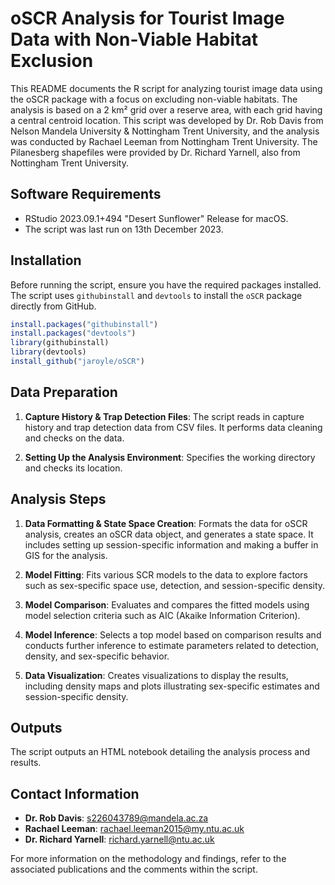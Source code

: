 
# oSCR Analysis for Tourist Image Data with Non-Viable Habitat Exclusion

This README documents the R script for analyzing tourist image data using the oSCR package with a focus on excluding non-viable habitats. The analysis is based on a 2 km² grid over a reserve area, with each grid having a central centroid location. This script was developed by Dr. Rob Davis from Nelson Mandela University & Nottingham Trent University, and the analysis was conducted by Rachael Leeman from Nottingham Trent University. The Pilanesberg shapefiles were provided by Dr. Richard Yarnell, also from Nottingham Trent University.

## Software Requirements
- RStudio 2023.09.1+494 "Desert Sunflower" Release for macOS.
- The script was last run on 13th December 2023.

## Installation
Before running the script, ensure you have the required packages installed. The script uses `githubinstall` and `devtools` to install the `oSCR` package directly from GitHub.

```r
install.packages("githubinstall")
install.packages("devtools")
library(githubinstall)
library(devtools)
install_github("jaroyle/oSCR")
```

## Data Preparation
1. **Capture History & Trap Detection Files**: The script reads in capture history and trap detection data from CSV files. It performs data cleaning and checks on the data.

2. **Setting Up the Analysis Environment**: Specifies the working directory and checks its location.

## Analysis Steps
1. **Data Formatting & State Space Creation**: Formats the data for oSCR analysis, creates an oSCR data object, and generates a state space. It includes setting up session-specific information and making a buffer in GIS for the analysis.

2. **Model Fitting**: Fits various SCR models to the data to explore factors such as sex-specific space use, detection, and session-specific density.

3. **Model Comparison**: Evaluates and compares the fitted models using model selection criteria such as AIC (Akaike Information Criterion).

4. **Model Inference**: Selects a top model based on comparison results and conducts further inference to estimate parameters related to detection, density, and sex-specific behavior.

5. **Data Visualization**: Creates visualizations to display the results, including density maps and plots illustrating sex-specific estimates and session-specific density.

## Outputs
The script outputs an HTML notebook detailing the analysis process and results.

## Contact Information
- **Dr. Rob Davis**: s226043789@mandela.ac.za
- **Rachael Leeman**: rachael.leeman2015@my.ntu.ac.uk
- **Dr. Richard Yarnell**: richard.yarnell@ntu.ac.uk

For more information on the methodology and findings, refer to the associated publications and the comments within the script.
